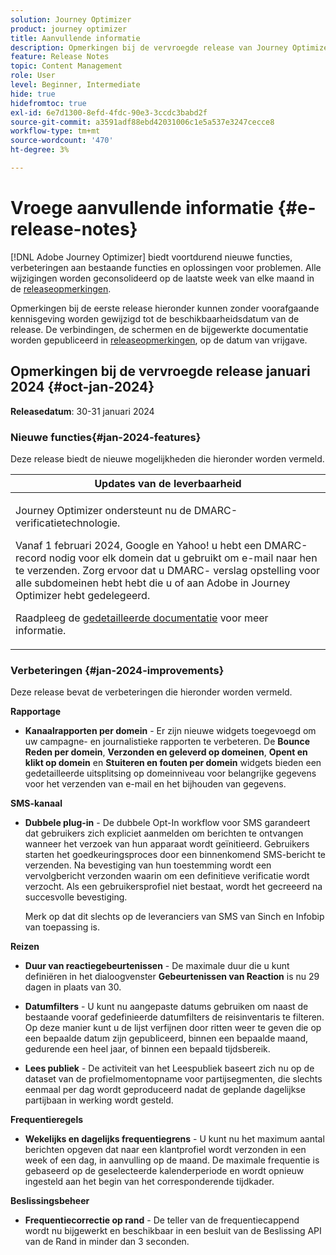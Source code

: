 ```yaml
---
solution: Journey Optimizer
product: journey optimizer
title: Aanvullende informatie
description: Opmerkingen bij de vervroegde release van Journey Optimizer
feature: Release Notes
topic: Content Management
role: User
level: Beginner, Intermediate
hide: true
hidefromtoc: true
exl-id: 6e7d1300-8efd-4fdc-90e3-3ccdc3babd2f
source-git-commit: a3591adf88ebd42031006c1e5a537e3247cecce8
workflow-type: tm+mt
source-wordcount: '470'
ht-degree: 3%

---
```


# Vroege aanvullende informatie {#e-release-notes}

[!DNL Adobe Journey Optimizer] biedt voortdurend nieuwe functies, verbeteringen aan bestaande functies en oplossingen voor problemen. Alle wijzigingen worden geconsolideerd op de laatste week van elke maand in de [releaseopmerkingen](release-notes.md).

Opmerkingen bij de eerste release hieronder kunnen zonder voorafgaande kennisgeving worden gewijzigd tot de beschikbaarheidsdatum van de release. De verbindingen, de schermen en de bijgewerkte documentatie worden gepubliceerd in [releaseopmerkingen](release-notes.md), op de datum van vrijgave.

## Opmerkingen bij de vervroegde release januari 2024 {#oct-jan-2024}

**Releasedatum**: 30-31 januari 2024

### Nieuwe functies{#jan-2024-features}

Deze release biedt de nieuwe mogelijkheden die hieronder worden vermeld.


<table>
<thead>
<tr>
<th><strong>Updates van de leverbaarheid</strong><br/></th>
</tr>
</thead>
<tbody>
<tr>
<td>
<p>Journey Optimizer ondersteunt nu de DMARC-verificatietechnologie.</p>
<p>Vanaf 1 februari 2024, Google en Yahoo! u hebt een DMARC-record nodig voor elk domein dat u gebruikt om e-mail naar hen te verzenden. Zorg ervoor dat u DMARC- verslag opstelling voor alle subdomeinen hebt hebt die u of aan Adobe in Journey Optimizer hebt gedelegeerd.</p>
<!--img src="assets/channel-reports.png"/-->
<p>Raadpleeg de <a href="../configuration/dmarc-record-update.md">gedetailleerde documentatie</a> voor meer informatie.</p>
</tr>
</tbody>
</table>



### Verbeteringen {#jan-2024-improvements}

Deze release bevat de verbeteringen die hieronder worden vermeld.

**Rapportage**

* **Kanaalrapporten per domein** - Er zijn nieuwe widgets toegevoegd om uw campagne- en journalistieke rapporten te verbeteren. De **Bounce Reden per domein**, **Verzonden en geleverd op domeinen**, **Opent en klikt op domein** en **Stuiteren en fouten per domein** widgets bieden een gedetailleerde uitsplitsing op domeinniveau voor belangrijke gegevens voor het verzenden van e-mail en het bijhouden van gegevens.

**SMS-kanaal**

* **Dubbele plug-in** - De dubbele Opt-In workflow voor SMS garandeert dat gebruikers zich expliciet aanmelden om berichten te ontvangen wanneer het verzoek van hun apparaat wordt geïnitieerd. Gebruikers starten het goedkeuringsproces door een binnenkomend SMS-bericht te verzenden. Na bevestiging van hun toestemming wordt een vervolgbericht verzonden waarin om een definitieve verificatie wordt verzocht. Als een gebruikersprofiel niet bestaat, wordt het gecreeerd na succesvolle bevestiging.

  Merk op dat dit slechts op de leveranciers van SMS van Sinch en Infobip van toepassing is.

**Reizen**

* **Duur van reactiegebeurtenissen** - De maximale duur die u kunt definiëren in het dialoogvenster **Gebeurtenissen van Reaction** is nu 29 dagen in plaats van 30.

* **Datumfilters** - U kunt nu aangepaste datums gebruiken om naast de bestaande vooraf gedefinieerde datumfilters de reisinventaris te filteren. Op deze manier kunt u de lijst verfijnen door ritten weer te geven die op een bepaalde datum zijn gepubliceerd, binnen een bepaalde maand, gedurende een heel jaar, of binnen een bepaald tijdsbereik.

* **Lees publiek**  - De activiteit van het Leespubliek baseert zich nu op de dataset van de profielmomentopname voor partijsegmenten, die slechts eenmaal per dag wordt geproduceerd nadat de geplande dagelijkse partijbaan in werking wordt gesteld.

**Frequentieregels**

* **Wekelijks en dagelijks frequentiegrens** - U kunt nu het maximum aantal berichten opgeven dat naar een klantprofiel wordt verzonden in een week of een dag, in aanvulling op de maand. De maximale frequentie is gebaseerd op de geselecteerde kalenderperiode en wordt opnieuw ingesteld aan het begin van het corresponderende tijdkader.


**Beslissingsbeheer**

* **Frequentiecorrectie op rand** - De teller van de frequentiecappend wordt nu bijgewerkt en beschikbaar in een besluit van de Beslissing API van de Rand in minder dan 3 seconden.